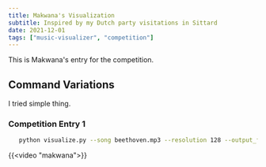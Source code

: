 ```yaml
---
title: Makwana's Visualization
subtitle: Inspired by my Dutch party visitations in Sittard
date: 2021-12-01
tags: ["music-visualizer", "competition"]
---
```


This is Makwana's entry for the competition.

## Command Variations

I tried simple thing.

### Competition Entry 1

```bash
   python visualize.py --song beethoven.mp3 --resolution 128 --output_file `video file`
```

{{<video "makwana">}}